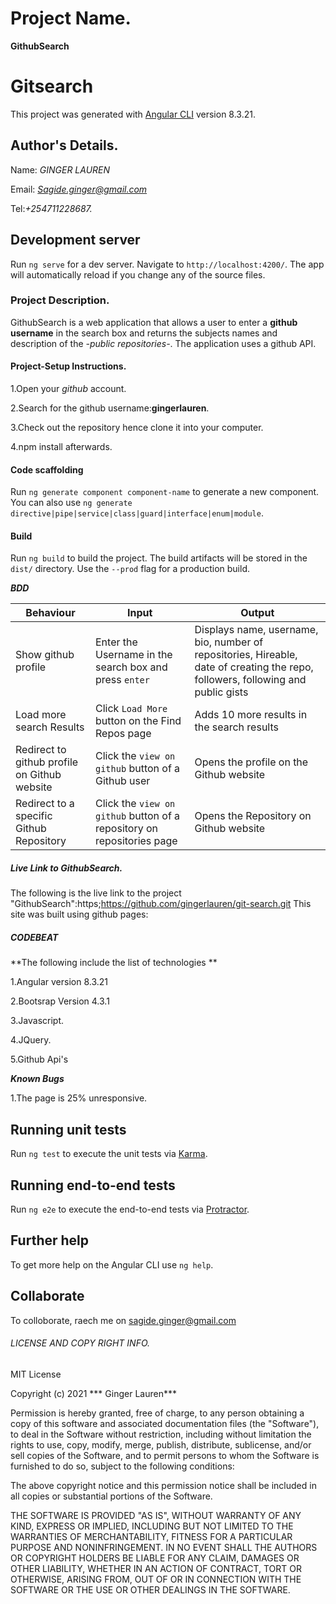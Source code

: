 # Project Name.
**GithubSearch**

# Gitsearch

This project was generated with [Angular CLI](https://github.com/angular/angular-cli) version 8.3.21.

## Author's Details.
Name: *GINGER LAUREN*

Email: *Sagide.ginger@gmail.com*

Tel:*+254711228687.*


## Development server

Run `ng serve` for a dev server. Navigate to `http://localhost:4200/`. The app will automatically reload if you change any of the source files.


### Project Description.
GithubSearch is a web application that allows a user to enter a **github username** in the search box and returns the subjects names and description of the *-public repositories-*. The application uses a github API.


#### Project-Setup Instructions.
1.Open your *github* account.

2.Search for the github username:**gingerlauren**.

3.Check out the repository hence clone it into your computer.


4.npm install afterwards.

#### Code scaffolding

Run `ng generate component component-name` to generate a new component. You can also use `ng generate directive|pipe|service|class|guard|interface|enum|module`.

#### Build

Run `ng build` to build the project. The build artifacts will be stored in the `dist/` directory. Use the `--prod` flag for a production build.


***BDD***

| Behaviour | Input | Output |
| --------- | ------| ------ |
|Show github profile|Enter the Username in the search box and press  `enter`|Displays name, username, bio, number of repositories, Hireable, date of creating the repo, followers, following and public gists|
|Load more search Results   |Click `Load More` button on the Find Repos page |Adds 10 more results in the search results|
|Redirect to github profile on Github website | Click the `view on github` button of a Github user | Opens the profile on the Github website|
|Redirect to a specific Github Repository | Click the `view on github` button of a repository on repositories page | Opens the Repository on Github website |

##### Live Link to GithubSearch.
The following is the live link to the project "GithubSearch":https;https://github.com/gingerlauren/git-search.git
This site was built using github pages:
 
##### CODEBEAT




**The following include the list of technologies **


1.Angular version 8.3.21

2.Bootsrap Version 4.3.1

3.Javascript.

4.JQuery.

5.Github Api's



***Known Bugs***

1.The page is 25% unresponsive.




## Running unit tests

Run `ng test` to execute the unit tests via [Karma](https://karma-runner.github.io).

## Running end-to-end tests

Run `ng e2e` to execute the end-to-end tests via [Protractor](http://www.protractortest.org/).

## Further help

To get more help on the Angular CLI use `ng help`.

## Collaborate

To colloborate, raech me on sagide.ginger@gmail.com


###### LICENSE AND COPY RIGHT INFO.
MIT License

Copyright (c) 2021 ***  Ginger Lauren***

Permission is hereby granted, free of charge, to any person obtaining a copy of this software and associated documentation files (the "Software"), 
to deal in the Software without restriction, including without limitation the rights to use, copy, modify, merge, publish, distribute, sublicense, 
and/or sell copies of the Software, and to permit persons to whom the Software is furnished to do so, subject to the following conditions:

The above copyright notice and this permission notice shall be included in all copies or substantial portions of the Software.

THE SOFTWARE IS PROVIDED "AS IS", WITHOUT WARRANTY OF ANY KIND, EXPRESS OR IMPLIED, INCLUDING BUT NOT LIMITED TO THE WARRANTIES OF MERCHANTABILITY, 
FITNESS FOR A PARTICULAR PURPOSE AND NONINFRINGEMENT. IN NO EVENT SHALL THE AUTHORS OR COPYRIGHT HOLDERS BE LIABLE FOR ANY CLAIM, DAMAGES OR OTHER LIABILITY, 
WHETHER IN AN ACTION OF CONTRACT, TORT OR OTHERWISE, ARISING FROM, OUT OF OR IN CONNECTION WITH THE SOFTWARE OR THE USE OR OTHER DEALINGS IN THE SOFTWARE.
























